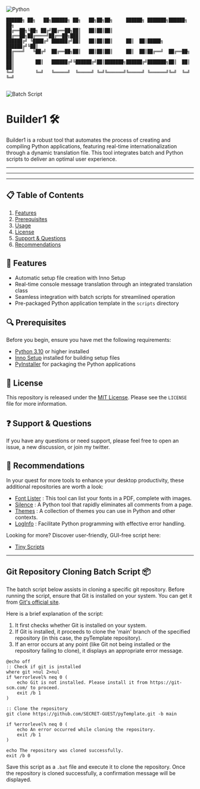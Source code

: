 ![Python](https://img.shields.io/badge/Python-3.10+-blue)

```
██████╗ ██╗   ██╗██████╗ ██╗   ██╗██╗██╗     ██████╗ ███████╗██████╗  ██╗
██╔══██╗╚██╗ ██╔╝██╔══██╗██║   ██║██║██║     ██╔══██╗██╔════╝██╔══██╗███║
██████╔╝ ╚████╔╝ ██████╔╝██║   ██║██║██║     ██║  ██║█████╗  ██████╔╝╚██║
██╔═══╝   ╚██╔╝  ██╔══██╗██║   ██║██║██║     ██║  ██║██╔══╝  ██╔══██╗ ██║
██║        ██║   ██████╔╝╚██████╔╝██║███████╗██████╔╝███████╗██║  ██║ ██║
╚═╝        ╚═╝   ╚═════╝  ╚═════╝ ╚═╝╚══════╝╚═════╝ ╚══════╝╚═╝  ╚═╝ ╚═╝
                                                                         
```

![Batch Script](https://img.shields.io/badge/Batch-Script-blue)


# Builder1 🛠️

Builder1 is a robust tool that automates the process of creating and compiling Python applications, featuring real-time internationalization through a dynamic translation file. This tool integrates batch and Python scripts to deliver an optimal user experience.

---
---
---

## 📋 Table of Contents

1. [Features](#-features)
2. [Prerequisites](#-prerequisites)
3. [Usage](#-usage)
4. [License](#-license)
5. [Support & Questions](#-support--questions)
6. [Recommendations](#-recommendations)

## 🌟 Features

- Automatic setup file creation with Inno Setup
- Real-time console message translation through an integrated translation class
- Seamless integration with batch scripts for streamlined operation
- Pre-packaged Python application template in the `scripts` directory

## 🔍 Prerequisites

Before you begin, ensure you have met the following requirements:

- [Python 3.10](https://www.python.org/downloads/) or higher installed
- [Inno Setup](http://www.jrsoftware.org/isdl.php) installed for building setup files
- [PyInstaller](https://pyinstaller.readthedocs.io/) for packaging the Python applications


## 📜 License

This repository is released under the [MIT License](LICENSE). Please see the `LICENSE` file for more information.


## ❓ Support & Questions

If you have any questions or need support, please feel free to open an issue, a new discussion, or join my twitter.


## 💎 Recommendations  

In your quest for more tools to enhance your desktop productivity, these additional repositories are worth a look:


- [Font Lister](https://github.com/SECRET-GUEST/font_lister) : This tool can list your fonts in a PDF, complete with images.
- [Silence](https://github.com/SECRET-GUEST/silence) : A Python tool that rapidly eliminates all comments from a page.
- [Themes](https://github.com/SECRET-GUEST/themes) : A collection of themes you can use in Python and other contexts.
- [LogInfo](https://github.com/SECRET-GUEST/logInfo) : Facilitate Python programming with effective error handling.

Looking for more? Discover user-friendly, GUI-free script here: 
- [Tiny Scripts](https://github.com/SECRET-GUEST/tiny-scripts)



---


## Git Repository Cloning Batch Script 📦

The batch script below assists in cloning a specific git repository. Before running the script, ensure that Git is installed on your system. You can get it from [Git's official site](https://git-scm.com/). 

Here is a brief explanation of the script:

1. It first checks whether Git is installed on your system.
2. If Git is installed, it proceeds to clone the 'main' branch of the specified repository (in this case, the pyTemplate repository).
3. If an error occurs at any point (like Git not being installed or the repository failing to clone), it displays an appropriate error message.

```batch
@echo off
:: Check if git is installed
where git >nul 2>nul
if %errorlevel% neq 0 (
    echo Git is not installed. Please install it from https://git-scm.com/ to proceed.
    exit /b 1
)

:: Clone the repository
git clone https://github.com/SECRET-GUEST/pyTemplate.git -b main

if %errorlevel% neq 0 (
    echo An error occurred while cloning the repository.
    exit /b 1
)

echo The repository was cloned successfully.
exit /b 0
```

Save this script as a `.bat` file and execute it to clone the repository. Once the repository is cloned successfully, a confirmation message will be displayed.




